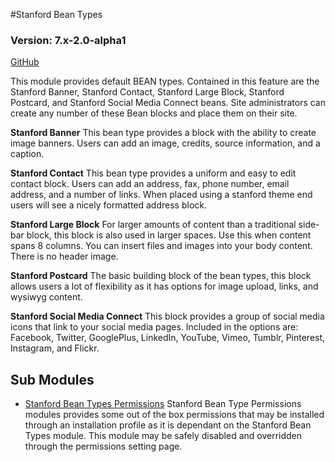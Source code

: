 #Stanford Bean Types
### Version: 7.x-2.0-alpha1
[GitHub](https://github.com/SU-SWS/stanford_bean_types)

This module provides default BEAN types. Contained in this feature are the Stanford Banner, Stanford Contact, Stanford Large Block, Stanford Postcard, and Stanford Social Media Connect beans. Site administrators can create any number of these Bean blocks and place them on their site. 

**Stanford Banner**
This bean type provides a block with the ability to create image banners. Users can add an image, credits, source information, and a caption. 

**Stanford Contact**
This bean type provides a uniform and easy to edit contact block. Users can add an address, fax, phone number, email address, and a number of links. When placed using a stanford theme end users will see a nicely formatted address block.

**Stanford Large Block**
For larger amounts of content than a traditional side-bar block, this block is also used in larger spaces. Use this when content spans 8 columns. You can insert files and images into your body content. There is no header image.

**Stanford Postcard**
The basic building block of the bean types, this block allows users a lot of flexibility as it has options for image upload, links, and wysiwyg content. 

**Stanford Social Media Connect**
This block provides a group of social media icons that link to your social media pages. Included in the options are: Facebook, Twitter, GooglePlus, LinkedIn, YouTube, Vimeo, Tumblr, Pinterest, Instagram, and Flickr.

Sub Modules
---

* [Stanford Bean Types Permissions](https://github.com/SU-SWS/stanford_bean_types/edit/7.x-2.x-dev/README.md)
Stanford Bean Type Permissions modules provides some out of the box permissions that may be installed through an installation profile as it is dependant on the Stanford Bean Types module. This module may be safely disabled and overridden through the permissions setting page.
